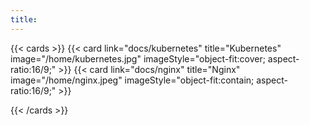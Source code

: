 ```yaml
---
title:
---
```


{{< cards >}}
{{< card link="docs/kubernetes" title="Kubernetes" image="/home/kubernetes.jpg" imageStyle="object-fit:cover; aspect-ratio:16/9;" >}}
{{< card link="docs/nginx" title="Nginx" image="/home/nginx.jpeg" imageStyle="object-fit:contain; aspect-ratio:16/9;" >}}

{{< /cards >}}
